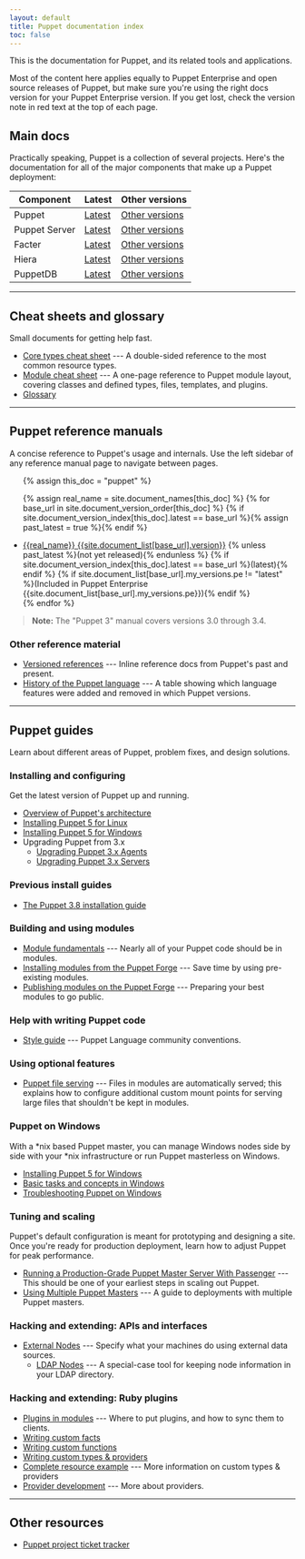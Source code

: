 ```yaml
---
layout: default
title: Puppet documentation index
toc: false
---
```


This is the documentation for Puppet, and its related tools and applications.

Most of the content here applies equally to Puppet Enterprise and open source releases of Puppet, but make sure you're using the right docs version for your Puppet Enterprise version. If you get lost, check the version note in red text at the top of each page.

## Main docs


Practically speaking, Puppet is a collection of several projects. Here's the documentation for all of the major components that make up a Puppet deployment:

Component     | Latest                                     | Other versions
--------------|--------------------------------------------|--------------------------------------------
Puppet        | [Latest](/puppet/latest)                   | [Other versions](#puppet-reference-manuals)
Puppet Server | [Latest](/puppetserver/latest)             | [Other versions](/puppetserver)
Facter        | [Latest](/facter/latest)                   | [Other versions](/facter)
Hiera         | [Latest](/puppet/latest/hiera_intro.html)  | [Other versions](/hiera)
PuppetDB      | [Latest](/puppetdb/latest)                 | [Other versions](/puppetdb)


* * *

## Cheat sheets and glossary


Small documents for getting help fast.

* [Core types cheat sheet](/puppet_core_types_cheatsheet.pdf) --- A double-sided reference to the most common resource types.
* [Module cheat sheet](/module_cheat_sheet.pdf) --- A one-page reference to Puppet module layout, covering classes and defined types, files, templates, and plugins.
* [Glossary](/references/glossary.html)

* * *

## Puppet reference manuals

A concise reference to Puppet's usage and internals. Use the left sidebar of any reference manual page to navigate between pages.

<ul>
{% assign this_doc = "puppet" %}

{% assign real_name = site.document_names[this_doc] %}
{% for base_url in site.document_version_order[this_doc] %}
{% if site.document_version_index[this_doc].latest == base_url %}{% assign past_latest = true %}{% endif %}
<li>
<a href="{{base_url}}">{{real_name}} {{site.document_list[base_url].version}}</a>
{% unless past_latest %}(not yet released){% endunless %}
{% if site.document_version_index[this_doc].latest == base_url %}(latest){% endif %}
{% if site.document_list[base_url].my_versions.pe != "latest" %}(Included in Puppet Enterprise {{site.document_list[base_url].my_versions.pe}}){% endif %}
</li>
{% endfor %}
</ul>

> **Note:** The "Puppet 3" manual covers versions 3.0 through 3.4.

### Other reference material

* [Versioned references](/references/) --- Inline reference docs from Puppet's past and present.
* [History of the Puppet language](/puppet/latest/language_history.html) --- A table showing which language features were added and removed in which Puppet versions.


* * *

## Puppet guides

Learn about different areas of Puppet, problem fixes, and design solutions.

### Installing and configuring

Get the latest version of Puppet up and running.

* [Overview of Puppet's architecture](/puppet/latest/architecture.html)
* [Installing Puppet 5 for Linux](/puppet/latest/install_linux.html)
* [Installing Puppet 5 for Windows](/puppet/latest/install_windows.html)
* Upgrading Puppet from 3.x
  * [Upgrading Puppet 3.x Agents](/puppet/latest/upgrade_agent.html)
  * [Upgrading Puppet 3.x Servers](/puppet/latest/upgrade_server.html)

### Previous install guides

* [The Puppet 3.8 installation guide](puppet/3.8/pre_install.html)

### Building and using modules

* [Module fundamentals](/puppet/latest/modules_fundamentals.html) --- Nearly all of your Puppet code should be in modules.
* [Installing modules from the Puppet Forge](/puppet/latest/modules_installing.html) --- Save time by using pre-existing modules.
* [Publishing modules on the Puppet Forge](/puppet/latest/modules_publishing.html) --- Preparing your best modules to go public.

### Help with writing Puppet code

* [Style guide](/guides/style_guide.html) --- Puppet Language community conventions.

### Using optional features

* [Puppet file serving](/puppet/latest/file_serving.html) --- Files in modules are automatically served; this explains how to configure additional custom mount points for serving large files that shouldn't be kept in modules.

### Puppet on Windows

With a *nix based Puppet master, you can manage Windows nodes side by side with your \*nix infrastructure or run Puppet masterless on Windows.

* [Installing Puppet 5 for Windows](/puppet/latest/install_windows.html)
* [Basic tasks and concepts in Windows](/pe/latest/windows_basic_tasks.html)
* [Troubleshooting Puppet on Windows](/pe/latest/troubleshooting_windows.html)

### Tuning and scaling

Puppet's default configuration is meant for prototyping and designing a site. Once you're ready for production deployment, learn how to adjust Puppet for peak performance.

* [Running a Production-Grade Puppet Master Server With Passenger](/puppet/latest/passenger.html) --- This should be one of your earliest steps in scaling out Puppet.
* [Using Multiple Puppet Masters](/guides/scaling_multiple_masters.html) --- A guide to deployments with multiple Puppet masters.


### Hacking and extending: APIs and interfaces

* [External Nodes](/guides/external_nodes.html) --- Specify what your machines do using external data sources.
    * [LDAP Nodes](/guides/ldap_nodes.html) --- A special-case tool for keeping node information in your LDAP directory.

### Hacking and extending: Ruby plugins

* [Plugins in modules](/puppet/latest/reference/plugins_in_modules.html) --- Where to put plugins, and how to sync them to clients.
* [Writing custom facts](/facter/latest/custom_facts.html)
* [Writing custom functions](/guides/custom_functions.html)
* [Writing custom types & providers](/guides/custom_types.html)
* [Complete resource example](/puppet/latest/complete_resource_example.html) --- More information on custom types & providers
* [Provider development](/guides/provider_development.html) --- More about providers.


* * *

## Other resources

* [Puppet project ticket tracker](https://tickets.puppetlabs.com/browse/PUP)
